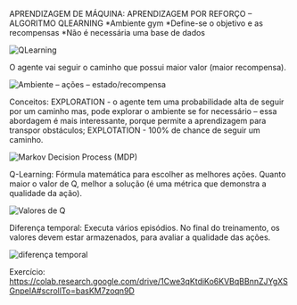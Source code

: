 APRENDIZAGEM DE MÁQUINA: APRENDIZAGEM POR REFORÇO – ALGORITMO QLEARNING
*Ambiente gym
*Define-se o objetivo e as recompensas
*Não é necessária uma base de dados

<img src="img/QL1.png" alt="QLearning">

O agente vai seguir o caminho que possui maior valor (maior recompensa).

<img src="img/QL2.png" alt="Ambiente – ações – estado/recompensa">

Conceitos: EXPLORATION - o agente tem uma probabilidade alta de seguir por um caminho mas, pode explorar o ambiente se for necessário – essa abordagem é mais interessante, porque permite a aprendizagem para transpor obstáculos; EXPLOTATION - 100% de chance de seguir um caminho.

<img src="img/QL3.png" alt="Markov Decision Process (MDP)">

Q-Learning: Fórmula matemática para escolher as melhores ações. Quanto maior o valor de Q, melhor a solução (é uma métrica que demonstra a qualidade da ação).

<img src="img/QL4.png" alt="Valores de Q">

Diferença temporal: Executa vários episódios. No final do treinamento, os valores devem estar armazenados, para avaliar a qualidade das ações. 

<img src="img/QL5.png" alt="diferença temporal">


Exercício:
https://colab.research.google.com/drive/1Cwe3qKtdiKo6KVBqBBnnZJYgXSGnpeIA#scrollTo=basKM7zoqn9D
